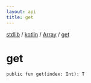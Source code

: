 ```yaml
---
layout: api
title: get
---
```

[stdlib](../../index.md) / [kotlin](../index.md) / [Array](index.md) / [get](get.md)

# get

```
public fun get(index: Int): T
```

